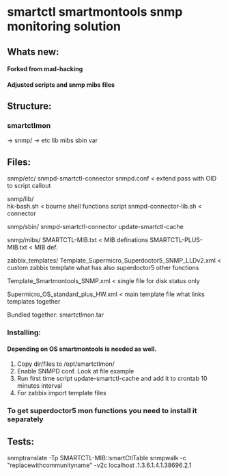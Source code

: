 # smartctl smartmontools snmp monitoring solution 

## Whats new:

#### Forked from mad-hacking
#### Adjusted scripts and snmp mibs files

## Structure:

### smartctlmon

-> snmp/
-> etc  lib  mibs  sbin  var

## Files:

snmp/etc/
snmpd-smartctl-connector
snmpd.conf < extend pass with OID to script callout

snmp/lib/    
hk-bash.sh < bourne shell functions script
snmpd-connector-lib.sh < connector

snmp/sbin/
snmpd-smartctl-connector
update-smartctl-cache

snmp/mibs/
SMARTCTL-MIB.txt < MIB definations
SMARTCTL-PLUS-MIB.txt < MIB def.

zabbix_templates/
Template_Supermicro_Superdoctor5_SNMP_LLDv2.xml < custom zabbix template what has also superdoctor5 other functions

Template_Smartmontools_SNMP.xml < single file for disk status only

Supermicro_OS_standard_plus_HW.xml < main template file what links templates together

Bundled together: smartctlmon.tar

### Installing:

#### Depending on OS smartmontools is needed as well.

1. Copy dir/files to /opt/smartctlmon/
2. Enable SNMPD conf. Look at file example
3. Run first time script update-smartctl-cache and add it to crontab 10 minutes interval
4. For zabbix import template files

### To get superdoctor5 mon functions you need to install it separately

## Tests:

snmptranslate -Tp SMARTCTL-MIB::smartCtlTable
snmpwalk -c "replacewithcommunityname" -v2c localhost .1.3.6.1.4.1.38696.2.1
